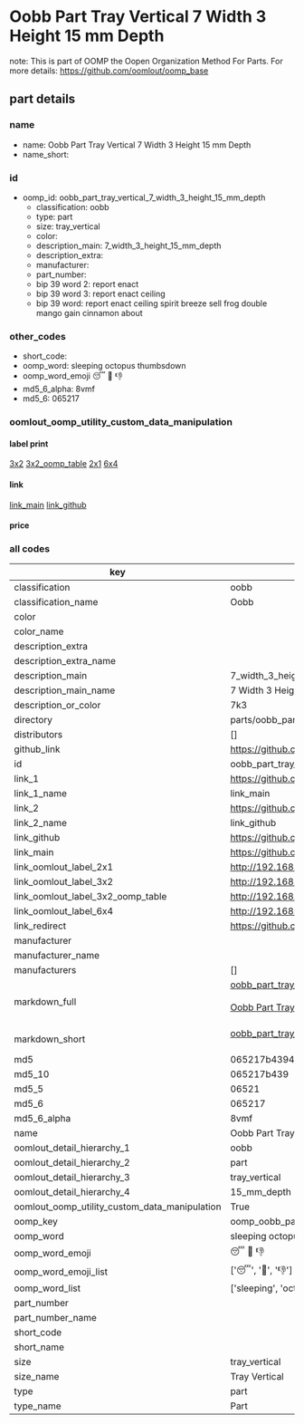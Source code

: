 # Oobb Part Tray Vertical 7 Width 3 Height 15 mm Depth  

note: This is part of OOMP the Oopen Organization Method For Parts. For more details: https://github.com/oomlout/oomp_base

##  part details
  







### name
* name: Oobb Part Tray Vertical 7 Width 3 Height 15 mm Depth
* name_short: 
### id
* oomp_id: oobb_part_tray_vertical_7_width_3_height_15_mm_depth
  * classification: oobb
  * type: part
  * size: tray_vertical
  * color: 
  * description_main: 7_width_3_height_15_mm_depth
  * description_extra: 
  * manufacturer: 
  * part_number: 
  * bip 39 word 2: report enact
  * bip 39 word 3: report enact ceiling
  * bip 39 word: report enact ceiling spirit breeze sell frog double mango gain cinnamon about

### other_codes
* short_code: 
* oomp_word: sleeping octopus thumbsdown
* oomp_word_emoji :sleeping: :octopus: :thumbsdown:
* md5_6_alpha: 8vmf
* md5_6: 065217






### oomlout_oomp_utility_custom_data_manipulation
#### label print
[3x2](http://192.168.1.245:1112/?label=oomp%208vmf)
[3x2_oomp_table](http://192.168.1.108:1112/?label=oomp%208vmf)
[2x1](http://192.168.1.242:1112/?label=oomp%208vmf)
[6x4](http://192.168.1.55:1112/?label=oomp%208vmf)    

#### link

[link_main](https://github.com/oomlout/oomlout_oomp_version_1_messy/tree/main/parts/oobb_part_tray_vertical_7_width_3_height_15_mm_depth) [link_github](https://github.com/oomlout/oomlout_oomp_version_1_messy/tree/main/parts/oobb_part_tray_vertical_7_width_3_height_15_mm_depth)                             

#### price







### all codes 
| key | value |  
| --- | --- |  
| classification | oobb |  
| classification_name | Oobb |  
| color |  |  
| color_name |  |  
| description_extra |  |  
| description_extra_name |  |  
| description_main | 7_width_3_height_15_mm_depth |  
| description_main_name | 7 Width 3 Height 15 mm Depth |  
| description_or_color | 7k3 |  
| directory | parts/oobb_part_tray_vertical_7_width_3_height_15_mm_depth |  
| distributors | [] |  
| github_link | https://github.com/oomlout/oomlout_oomp_part_src/tree/main/parts/oobb_part_tray_vertical_7_width_3_height_15_mm_depth |  
| id | oobb_part_tray_vertical_7_width_3_height_15_mm_depth |  
| link_1 | https://github.com/oomlout/oomlout_oomp_version_1_messy/tree/main/parts/oobb_part_tray_vertical_7_width_3_height_15_mm_depth |  
| link_1_name | link_main |  
| link_2 | https://github.com/oomlout/oomlout_oomp_version_1_messy/tree/main/parts/oobb_part_tray_vertical_7_width_3_height_15_mm_depth |  
| link_2_name | link_github |  
| link_github | https://github.com/oomlout/oomlout_oomp_version_1_messy/tree/main/parts/oobb_part_tray_vertical_7_width_3_height_15_mm_depth |  
| link_main | https://github.com/oomlout/oomlout_oomp_version_1_messy/tree/main/parts/oobb_part_tray_vertical_7_width_3_height_15_mm_depth |  
| link_oomlout_label_2x1 | http://192.168.1.242:1112/?label=oomp%208vmf |  
| link_oomlout_label_3x2 | http://192.168.1.245:1112/?label=oomp%208vmf |  
| link_oomlout_label_3x2_oomp_table | http://192.168.1.108:1112/?label=oomp%208vmf |  
| link_oomlout_label_6x4 | http://192.168.1.55:1112/?label=oomp%208vmf |  
| link_redirect | https://github.com/oomlout/oomlout_oomp_version_1_messy/tree/main/parts/oobb_part_tray_vertical_7_width_3_height_15_mm_depth |  
| manufacturer |  |  
| manufacturer_name |  |  
| manufacturers | [] |  
| markdown_full | [oobb_part_tray_vertical_7_width_3_height_15_mm_depth](none)<br>[](none)<br>[Oobb Part Tray Vertical 7 Width 3 Height 15 Mm Depth](none)<br><br> |  
| markdown_short | [oobb_part_tray_vertical_7_width_3_height_15_mm_depth](none)<br><br> |  
| md5 | 065217b43941aba70d8dcd2049d25db7 |  
| md5_10 | 065217b439 |  
| md5_5 | 06521 |  
| md5_6 | 065217 |  
| md5_6_alpha | 8vmf |  
| name | Oobb Part Tray Vertical 7 Width 3 Height 15 mm Depth |  
| oomlout_detail_hierarchy_1 | oobb |  
| oomlout_detail_hierarchy_2 | part |  
| oomlout_detail_hierarchy_3 | tray_vertical |  
| oomlout_detail_hierarchy_4 | 15_mm_depth |  
| oomlout_oomp_utility_custom_data_manipulation | True |  
| oomp_key | oomp_oobb_part_tray_vertical_7_width_3_height_15_mm_depth |  
| oomp_word | sleeping octopus thumbsdown |  
| oomp_word_emoji | :sleeping: :octopus: :thumbsdown: |  
| oomp_word_emoji_list | [':sleeping:', ':octopus:', ':thumbsdown:'] |  
| oomp_word_list | ['sleeping', 'octopus', 'thumbsdown'] |  
| part_number |  |  
| part_number_name |  |  
| short_code |  |  
| short_name |  |  
| size | tray_vertical |  
| size_name | Tray Vertical |  
| type | part |  
| type_name | Part |  
